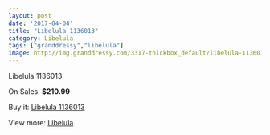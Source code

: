 ```yaml
---
layout: post
date: '2017-04-04'
title: "Libelula 1136013"
category: Libelula
tags: ["granddressy","libelula"]
image: http://img.granddressy.com/3317-thickbox_default/libelula-1136013.jpg
---
```

Libelula 1136013

On Sales: **$210.99**
<a href="https://www.granddressy.com/en/libelula/2769-libelula-1136013.html"><amp-img layout="responsive" width="600" height="600" src="//img.granddressy.com/3317-thickbox_default/libelula-1136013.jpg" alt="Libelula 1136013 0" /></a>

Buy it: [Libelula 1136013](https://www.granddressy.com/en/libelula/2769-libelula-1136013.html "Libelula 1136013")

View more: [Libelula](https://www.granddressy.com/en/141-libelula "Libelula")